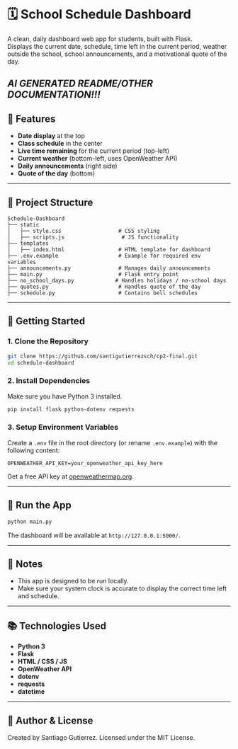 # 🗓️ School Schedule Dashboard

A clean, daily dashboard web app for students, built with Flask.  
Displays the current date, schedule, time left in the current period, weather outside the school, school announcements, and a motivational quote of the day.

*AI GENERATED README/OTHER DOCUMENTATION!!!*
---

## 📸 Features

- **Date display** at the top
- **Class schedule** in the center
- **Live time remaining** for the current period (top-left)
- **Current weather** (bottom-left, uses OpenWeather API)
- **Daily announcements** (right side)
- **Quote of the day** (bottom)

---

## 📁 Project Structure

```
Schedule-Dashboard
├── static
│   ├── style.css                  # CSS styling
│   ├── scripts.js                  # JS functionality
├── templates
│   ├── index.html                 # HTML template for dashboard
├── .env.example                   # Example for required env variables
├── announcements.py               # Manages daily announcements
├── main.py                        # Flask entry point
├── no_school_days.py             # Handles holidays / no-school days
├── quotes.py                      # Handles quote of the day
├── schedule.py                    # Contains bell schedules
```
---

## 🚀 Getting Started

### 1. Clone the Repository

```bash
git clone https://github.com/santigutierrezsch/cp2-final.git
cd schedule-dashboard
````

### 2. Install Dependencies

Make sure you have Python 3 installed.

```bash
pip install flask python-dotenv requests
```

### 3. Setup Environment Variables

Create a `.env` file in the root directory (or rename `.env.example`) with the following content:

```env
OPENWEATHER_API_KEY=your_openweather_api_key_here
```

Get a free API key at [openweathermap.org](https://openweathermap.org/api).

---

## 🏃 Run the App

```bash
python main.py
```

The dashboard will be available at `http://127.0.0.1:5000/`.

---

## 📌 Notes

* This app is designed to be run locally.
* Make sure your system clock is accurate to display the correct time left and schedule.

---

## 📚 Technologies Used

* **Python 3**
* **Flask**
* **HTML / CSS / JS**
* **OpenWeather API**
* **dotenv**
* **requests**
* **datetime**

---

## 🧠 Author & License

Created by Santiago Gutierrez.
Licensed under the MIT License.
